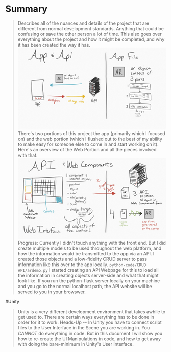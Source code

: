 # Summary 
>Describes all of the nuances and details of the project that are different from normal development standards. Anything that could be confusing or save the other person a lot of time. This also goes over everything about the project and how it might be completed, and why it has been created the way it has. 
![App & Api Overview](images/ar-platform.png)
There's two portions of this project the app (primarily which I focused on) and the web portion (which I flushed out to the best of my ability to make easy for someone else to come in and start working on it).  
Here's an overview of the Web Portion and all the pieces involved with that. 
![Web Overview](images/ar-web-platform.png)
Progress: Currently I didn't touch anything with the front end. But I did create multiple models to be used throughout the web platform, and how the information would be transmitted to the app via an API. I created those objects and a low-fidelity CRUD server to pass information like this over to the app locally.   `python-code/CRUD API/ardemo.py`
I started creating an API Webpage for this to load all the information in creating objects server-side and what that might look like. If you run the python-flask server locally on your machine and you go to the normal localhost path, the API website wiil be served to you in your browswer. 

#Unity 
>Unity is a very different development environment that takes awhile to get used to. There are certain ways everything has to be done in order for it to work. Heads-Up -- In Unity you have to connect script files to the User Interface in the Scene you are working in. You *CANNOT* do everything in code. But in this document I will show you how to re-create the UI Manipulations in code, and how to get away with doing the bare-minimum in Unity's User Interface.